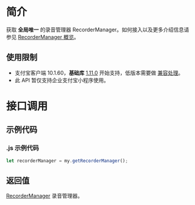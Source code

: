 # 简介
获取 **全局唯一** 的录音管理器 RecorderManager。如何接入以及更多介绍信息请参见 [RecorderManager 概览](https://opendocs.alipay.com/mini/api/recordermanager)。

## 使用限制

- 支付宝客户端 10.1.60，**基础库** [1.11.0](https://opendocs.alipay.com/mini/framework/lib) 开始支持，低版本需要做 [兼容处理](https://docs.alipay.com/mini/framework/compatibility)。
- 此 API 暂仅支持企业支付宝小程序使用。

# 接口调用

## 示例代码

### .js 示例代码
```javascript
let recorderManager = my.getRecorderManager();
```

## 返回值
[RecorderManager](https://opendocs.alipay.com/mini/api/recordermanager) 录音管理器。
